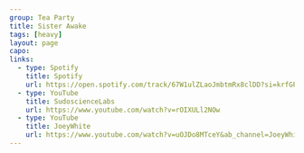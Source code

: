 ```yaml
---
group: Tea Party
title: Sister Awake
tags: [heavy]
layout: page
capo: 
links: 
  - type: Spotify
    title: Spotify
    url: https://open.spotify.com/track/67W1ulZLaoJmbtmRx8clDD?si=krfGPMxsRE2-q-A-hzqkJw
  - type: YouTube
    title: SudoscienceLabs
    url: https://www.youtube.com/watch?v=rOIXULl2NOw
  - type: YouTube
    title: JoeyWhite
    url: https://www.youtube.com/watch?v=uOJDo8MTceY&ab_channel=JoeyWhite
---
```



